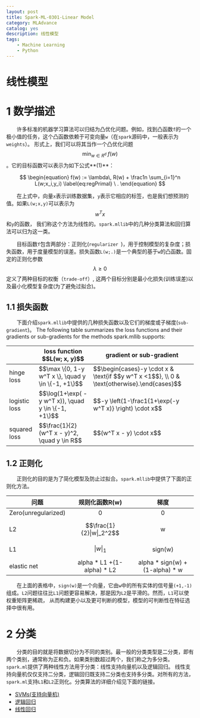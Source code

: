 ```yaml
---
layout: post
title: Spark-ML-0301-Linear Model
category: MLAdvance
catalog: yes
description: 线性模型
tags:
    - Machine Learning
    - Python
---
```

# 线性模型

# 1 数学描述

&emsp;&emsp;许多标准的机器学习算法可以归结为凸优化问题。例如，找到凸函数`f`的一个极小值的任务，这个凸函数依赖于可变向量`w`（在`spark`源码中，一般表示为`weights`）。
形式上，我们可以将其当作一个凸优化问题$$\min_{w \in R^d} \; f(w)$$。它的目标函数可以表示为如下公式**(1)**：

$$
\begin{equation}
    f(w) := \lambda\, R(w) +
    \frac1n \sum_{i=1}^n L(w;x_i,y_i)
    \label{eq:regPrimal}
    \ .
\end{equation}
$$

&emsp;&emsp;在上式中，向量`x`表示训练数据集，`y`表示它相应的标签，也是我们想预测的值。如果`L(w;x,y)`可以表示为$$w^Tx$$和`y`的函数，
我们称这个方法为线性的。`spark.mllib`中的几种分类算法和回归算法可以归为这一类。

&emsp;&emsp;目标函数`f`包含两部分：正则化(`regularizer `)，用于控制模型的复杂度；损失函数，用于度量模型的误差。损失函数`L(w;.)`是一个典型的基于`w`的凸函数。固定的正则化参数$$\lambda \geq 0$$定义了两种目标的权衡（`trade-off`）,
这两个目标分别是最小化损失(训练误差)以及最小化模型复杂度(为了避免过拟合)。

## 1.1 损失函数

&emsp;&emsp;下面介绍`spark.mllib`中提供的几种损失函数以及它们的梯度或子梯度(`sub-gradient`)。
The following table summarizes the loss functions and their gradients or sub-gradients for the methods spark.mllib supports:


<table class="table">
  <thead>
    <tr><th></th><th>loss function $$L(w; x, y)$$</th><th>gradient or sub-gradient</th></tr>
  </thead>
  <tbody>
    <tr>
      <td>hinge loss</td><td>$$\max \{0, 1-y w^T x \}, \quad y \in \{-1, +1\}$$</td>
      <td>$$\begin{cases}-y \cdot x &amp; \text{if $$y w^T x &lt;1$$}, \\ 0 &amp;
\text{otherwise}.\end{cases}$$</td>
    </tr>
    <tr>
      <td>logistic loss</td><td>$$\log(1+\exp( -y w^T x)), \quad y \in \{-1, +1\}$$</td>
      <td>$$-y \left(1-\frac1{1+\exp(-y w^T x)} \right) \cdot x$$</td>
    </tr>
    <tr>
      <td>squared loss</td><td>$$\frac{1}{2} (w^T x - y)^2, \quad y \in R$$</td>
      <td>$$(w^T x - y) \cdot x$$</td>
    </tr>
  </tbody>
</table>

## 1.2 正则化

&emsp;&emsp;正则化的目的是为了简化模型及防止过拟合。`spark.mllib`中提供了下面的正则化方法。

| 问题       | 规则化函数R(w)   | 梯度 |
| ------------- |:-------------:|:-------------:|
| Zero(unregularized)       | 0 | 0 |
| L2         | $$\frac{1}{2}\|w\|_2^2$$ | w |
| L1         | $$\|w\|_1$$ | sign(w) |
| elastic net | alpha * L1 +(1-alpha) * L2 | alpha * sign(w) + (1-alpha) * w |


&emsp;&emsp;在上面的表格中，`sign(w)`是一个向量，它由`w`中的所有实体的信号量`(+1,-1)`组成。`L2`问题往往比`L1`问题更容易解决，那是因为`L2`是平滑的。然而，`L1`可以使权重矩阵更稀疏，
从而构建更小以及更可判断的模型，模型的可判断性在特征选择中很有用。

# 2 分类

&emsp;&emsp;分类的目的就是将数据切分为不同的类别。最一般的分类类型是二分类，即有两个类别，通常称为正和负。如果类别数超过两个，我们称之为多分类。`spark.ml`提供了两种线性方法用于分类：线性支持向量机以及逻辑回归。
线性支持向量机仅仅支持二分类，逻辑回归既支持二分类也支持多分类。对所有的方法，`spark.ml`支持`L1`和`L2`正则化。分类算法的详细介绍见下面的链接。

* [SVMs(支持向量机)](/mladvance/2017/04/06/lsvm/)
* [逻辑回归](/mladvance/2017/04/06/logic-regression/)
* [线性回归](/mladvance/2017/04/06/regression/)

